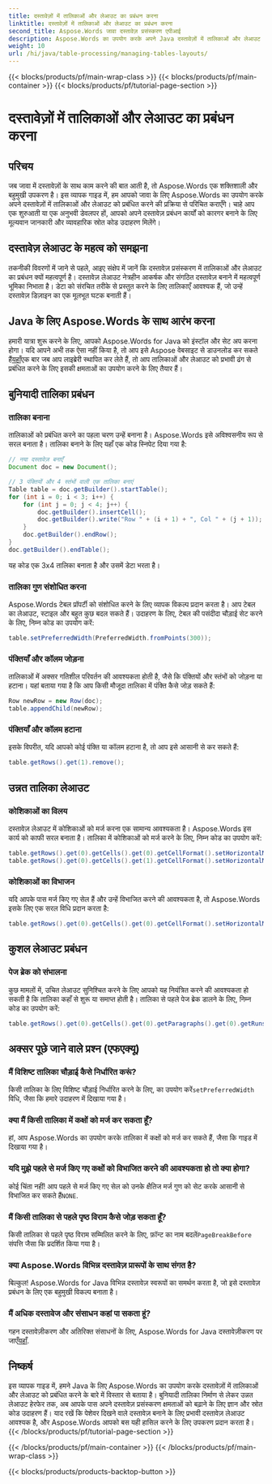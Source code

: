 ```yaml
---
title: दस्तावेज़ों में तालिकाओं और लेआउट का प्रबंधन करना
linktitle: दस्तावेज़ों में तालिकाओं और लेआउट का प्रबंधन करना
second_title: Aspose.Words जावा दस्तावेज़ प्रसंस्करण एपीआई
description: Aspose.Words का उपयोग करके अपने Java दस्तावेज़ों में तालिकाओं और लेआउट को कुशलतापूर्वक प्रबंधित करना सीखें। सहज दस्तावेज़ लेआउट प्रबंधन के लिए चरण-दर-चरण मार्गदर्शन और स्रोत कोड उदाहरण प्राप्त करें।
weight: 10
url: /hi/java/table-processing/managing-tables-layouts/
---
```


{{< blocks/products/pf/main-wrap-class >}}
{{< blocks/products/pf/main-container >}}
{{< blocks/products/pf/tutorial-page-section >}}

# दस्तावेज़ों में तालिकाओं और लेआउट का प्रबंधन करना


## परिचय

जब जावा में दस्तावेज़ों के साथ काम करने की बात आती है, तो Aspose.Words एक शक्तिशाली और बहुमुखी उपकरण है। इस व्यापक गाइड में, हम आपको जावा के लिए Aspose.Words का उपयोग करके अपने दस्तावेज़ों में तालिकाओं और लेआउट को प्रबंधित करने की प्रक्रिया से परिचित कराएँगे। चाहे आप एक शुरुआती या एक अनुभवी डेवलपर हों, आपको अपने दस्तावेज़ प्रबंधन कार्यों को कारगर बनाने के लिए मूल्यवान जानकारी और व्यावहारिक स्रोत कोड उदाहरण मिलेंगे।

## दस्तावेज़ लेआउट के महत्व को समझना

तकनीकी विवरणों में जाने से पहले, आइए संक्षेप में जानें कि दस्तावेज़ प्रसंस्करण में तालिकाओं और लेआउट का प्रबंधन क्यों महत्वपूर्ण है। दस्तावेज़ लेआउट नेत्रहीन आकर्षक और संगठित दस्तावेज़ बनाने में महत्वपूर्ण भूमिका निभाता है। डेटा को संरचित तरीके से प्रस्तुत करने के लिए तालिकाएँ आवश्यक हैं, जो उन्हें दस्तावेज़ डिज़ाइन का एक मूलभूत घटक बनाती हैं।

## Java के लिए Aspose.Words के साथ आरंभ करना

 हमारी यात्रा शुरू करने के लिए, आपको Aspose.Words for Java को इंस्टॉल और सेट अप करना होगा। यदि आपने अभी तक ऐसा नहीं किया है, तो आप इसे Aspose वेबसाइट से डाउनलोड कर सकते हैं[यहाँ](https://releases.aspose.com/words/java/)एक बार जब आप लाइब्रेरी स्थापित कर लेते हैं, तो आप तालिकाओं और लेआउट को प्रभावी ढंग से प्रबंधित करने के लिए इसकी क्षमताओं का उपयोग करने के लिए तैयार हैं।

## बुनियादी तालिका प्रबंधन

### तालिका बनाना

तालिकाओं को प्रबंधित करने का पहला चरण उन्हें बनाना है। Aspose.Words इसे अविश्वसनीय रूप से सरल बनाता है। तालिका बनाने के लिए यहाँ एक कोड स्निपेट दिया गया है:

```java
// नया दस्तावेज़ बनाएँ
Document doc = new Document();

// 3 पंक्तियों और 4 स्तंभों वाली एक तालिका बनाएं
Table table = doc.getBuilder().startTable();
for (int i = 0; i < 3; i++) {
    for (int j = 0; j < 4; j++) {
        doc.getBuilder().insertCell();
        doc.getBuilder().write("Row " + (i + 1) + ", Col " + (j + 1));
    }
    doc.getBuilder().endRow();
}
doc.getBuilder().endTable();
```

यह कोड एक 3x4 तालिका बनाता है और उसमें डेटा भरता है।

### तालिका गुण संशोधित करना

Aspose.Words टेबल प्रॉपर्टी को संशोधित करने के लिए व्यापक विकल्प प्रदान करता है। आप टेबल का लेआउट, स्टाइल और बहुत कुछ बदल सकते हैं। उदाहरण के लिए, टेबल की पसंदीदा चौड़ाई सेट करने के लिए, निम्न कोड का उपयोग करें:

```java
table.setPreferredWidth(PreferredWidth.fromPoints(300));
```

### पंक्तियाँ और कॉलम जोड़ना

तालिकाओं में अक्सर गतिशील परिवर्तन की आवश्यकता होती है, जैसे कि पंक्तियों और स्तंभों को जोड़ना या हटाना। यहां बताया गया है कि आप किसी मौजूदा तालिका में पंक्ति कैसे जोड़ सकते हैं:

```java
Row newRow = new Row(doc);
table.appendChild(newRow);
```

### पंक्तियाँ और कॉलम हटाना

इसके विपरीत, यदि आपको कोई पंक्ति या कॉलम हटाना है, तो आप इसे आसानी से कर सकते हैं:

```java
table.getRows().get(1).remove();
```

## उन्नत तालिका लेआउट

### कोशिकाओं का विलय

दस्तावेज़ लेआउट में कोशिकाओं को मर्ज करना एक सामान्य आवश्यकता है। Aspose.Words इस कार्य को काफी सरल बनाता है। तालिका में कोशिकाओं को मर्ज करने के लिए, निम्न कोड का उपयोग करें:

```java
table.getRows().get(0).getCells().get(0).getCellFormat().setHorizontalMerge(CellMerge.FIRST);
table.getRows().get(0).getCells().get(1).getCellFormat().setHorizontalMerge(CellMerge.PREVIOUS);
```

### कोशिकाओं का विभाजन

यदि आपके पास मर्ज किए गए सेल हैं और उन्हें विभाजित करने की आवश्यकता है, तो Aspose.Words इसके लिए एक सरल विधि प्रदान करता है:

```java
table.getRows().get(0).getCells().get(0).getCellFormat().setHorizontalMerge(CellMerge.NONE);
```

## कुशल लेआउट प्रबंधन

### पेज ब्रेक को संभालना

कुछ मामलों में, उचित लेआउट सुनिश्चित करने के लिए आपको यह नियंत्रित करने की आवश्यकता हो सकती है कि तालिका कहाँ से शुरू या समाप्त होती है। तालिका से पहले पेज ब्रेक डालने के लिए, निम्न कोड का उपयोग करें:

```java
table.getRows().get(0).getCells().get(0).getParagraphs().get(0).getRuns().get(0).getFont().setPageBreakBefore(true);
```

## अक्सर पूछे जाने वाले प्रश्न (एफएक्यू)

### मैं विशिष्ट तालिका चौड़ाई कैसे निर्धारित करूं?
 किसी तालिका के लिए विशिष्ट चौड़ाई निर्धारित करने के लिए, का उपयोग करें`setPreferredWidth` विधि, जैसा कि हमारे उदाहरण में दिखाया गया है।

### क्या मैं किसी तालिका में कक्षों को मर्ज कर सकता हूँ?
हां, आप Aspose.Words का उपयोग करके तालिका में कक्षों को मर्ज कर सकते हैं, जैसा कि गाइड में दिखाया गया है।

### यदि मुझे पहले से मर्ज किए गए कक्षों को विभाजित करने की आवश्यकता हो तो क्या होगा?
 कोई चिंता नहीं! आप पहले से मर्ज किए गए सेल को उनके क्षैतिज मर्ज गुण को सेट करके आसानी से विभाजित कर सकते हैं`NONE`.

### मैं किसी तालिका से पहले पृष्ठ विराम कैसे जोड़ सकता हूँ?
किसी तालिका से पहले पृष्ठ विराम सम्मिलित करने के लिए, फ़ॉन्ट का नाम बदलें`PageBreakBefore` संपत्ति जैसा कि प्रदर्शित किया गया है।

### क्या Aspose.Words विभिन्न दस्तावेज़ प्रारूपों के साथ संगत है?
बिल्कुल! Aspose.Words for Java विभिन्न दस्तावेज़ स्वरूपों का समर्थन करता है, जो इसे दस्तावेज़ प्रबंधन के लिए एक बहुमुखी विकल्प बनाता है।

### मैं अधिक दस्तावेज और संसाधन कहां पा सकता हूं?
 गहन दस्तावेज़ीकरण और अतिरिक्त संसाधनों के लिए, Aspose.Words for Java दस्तावेज़ीकरण पर जाएँ[यहाँ](https://reference.aspose.com/words/java/).

## निष्कर्ष

इस व्यापक गाइड में, हमने Java के लिए Aspose.Words का उपयोग करके दस्तावेज़ों में तालिकाओं और लेआउट को प्रबंधित करने के बारे में विस्तार से बताया है। बुनियादी तालिका निर्माण से लेकर उन्नत लेआउट हेरफेर तक, अब आपके पास अपने दस्तावेज़ प्रसंस्करण क्षमताओं को बढ़ाने के लिए ज्ञान और स्रोत कोड उदाहरण हैं। याद रखें कि पेशेवर दिखने वाले दस्तावेज़ बनाने के लिए प्रभावी दस्तावेज़ लेआउट आवश्यक है, और Aspose.Words आपको बस यही हासिल करने के लिए उपकरण प्रदान करता है।
{{< /blocks/products/pf/tutorial-page-section >}}

{{< /blocks/products/pf/main-container >}}
{{< /blocks/products/pf/main-wrap-class >}}

{{< blocks/products/products-backtop-button >}}
